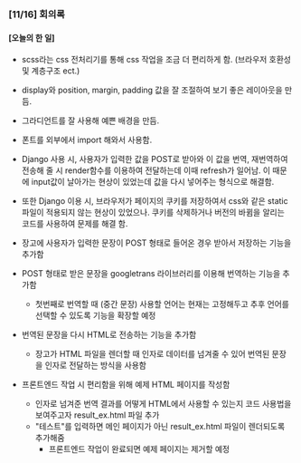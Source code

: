 ### [11/16] 회의록

#### [오늘의 한 일]

- scss라는 css 전처리기를 통해 css 작업을 조금 더 편리하게 함. (브라우저 호환성 및 계층구조 ect.)

- display와 position, margin, padding 값을 잘 조절하여 보기 좋은 레이아웃을 만듬.

- 그라디언트를 잘 사용해 예쁜 배경을 만듬.

- 폰트를 외부에서 import 해와서 사용함.

- Django 사용 시, 사용자가 입력한 값을 POST로 받아와 이 값을 번역, 재번역하여 전송해 줄 시 render함수를 이용하여 전달하는데 이때 refresh가 일어남. 이 때문에 input값이 날아가는 현상이 있었는데 값을 다시 넣어주는 형식으로 해결함.

- 또한 Django 이용 시, 브라우저가 페이지의 쿠키를 저장하여서 css와 같은 static 파일이 적용되지 않는 현상이 있었으나. 쿠키를 삭제하거나 버전의 바뀜을 알리는 코드를 사용하여 문제를 해결 함.

- 장고에 사용자가 입력한 문장이 POST 형태로 들어온 경우 받아서 저장하는 기능을 추가함
- POST 형태로 받은 문장을 googletrans 라이브러리를 이용해 번역하는 기능을 추가함
  - 첫번째로 번역할 때 (중간 문장) 사용할 언어는 현재는 고정해두고 추후 언어를 선택할 수 있도록 기능을 확장할 예정
- 번역된 문장을 다시 HTML로 전송하는 기능을 추가함
  - 장고가 HTML 파일을 렌더할 때 인자로 데이터를 넘겨줄 수 있어 번역된 문장을 인자로 전달하는 방식을 사용함
- 프론트엔드 작업 시 편리함을 위해 예제 HTML 페이지를 작성함
  - 인자로 넘겨준 번역 결과를 어떻게 HTML에서 사용할 수 있는지 코드 사용법을 보여주고자 result_ex.html 파일 추가
  - "테스트"를 입력하면 메인 페이지가 아닌 result_ex.html 파일이 렌더되도록 추가해줌
    - 프론트엔드 작업이 완료되면 예제 페이지는 제거할 예정